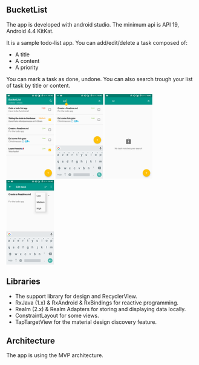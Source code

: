 ## BucketList ##

The app is developed with android studio. The minimum api is API 19, Android 4.4 KitKat.

It is a sample todo-list app. You can add/edit/delete a task composed of:

 - A title
 - A content
 - A priority
   
You can mark a task as done, undone. You can also search trough your list of task by title or content.


<img src="screenshots/list.png" width="25%" />
<img src="screenshots/search.png" width="25%" />
<img src="screenshots/no_result.png" width="25%" />
<img src="screenshots/edit.png" width="25%" />

## Libraries ##

 - The support library for design and RecyclerView.
 - RxJava (1.x) & RxAndroid & RxBindings for reactive programming.
 - Realm (2.x) & Realm Adapters for storing and displaying data locally.
 - ConstraintLayout for some views.
 - TapTargetView for the material design discovery feature.

## Architecture ##

The app is using the MVP architecture.